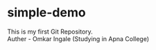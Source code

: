 # simple-demo
This is my first Git Repository.
<br>
Auther - Omkar Ingale
(Studying in Apna College)